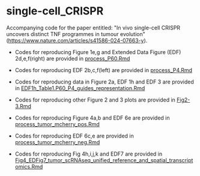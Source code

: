 # single-cell_CRISPR

Accompanying code for the paper entitled: "In vivo single-cell CRISPR uncovers distinct TNF programmes in tumour evolution" (https://www.nature.com/articles/s41586-024-07663-y).

* Codes for reproducing Figure 1e,g and Extended Data Figure (EDF) 2d,e,f(right) are provided in [process_P60.Rmd](process_P60.Rmd)

* Codes for reproducing EDF 2b,c,f(left) are provided in [process_P4.Rmd](process_P4.Rmd)

* Codes for reproducing data in Figure 2a, EDF 1h and EDF 3 are provided in [EDF1h_Table1.P60_P4_guides_representation.Rmd](EDF1h_Table1.P60_P4_guides_representation.Rmd)

* Codes for reproducing other Figure 2 and 3 plots are provided in [Fig2-3.Rmd](Fig2-3.Rmd)

* Codes for reproducing Figure 4a,b and EDF 6e are provided in [process_tumor_mcherry_pos.Rmd](process_tumor_mcherry_pos.Rmd)

* Codes for reproducing EDF 6c,e are provided in [process_tumor_mcherry_neg.Rmd](process_tumor_mcherry_neg.Rmd)

* Codes for reproducing Fig 4h,i,j,k and EDF7 are provided in [Fig4_EDFig7_tumor_scRNAseq_unified_reference_and_spatial_transcriptomics.Rmd](Fig4_EDFig7_tumor_scRNAseq_unified_reference_and_spatial_transcriptomics.Rmd)

